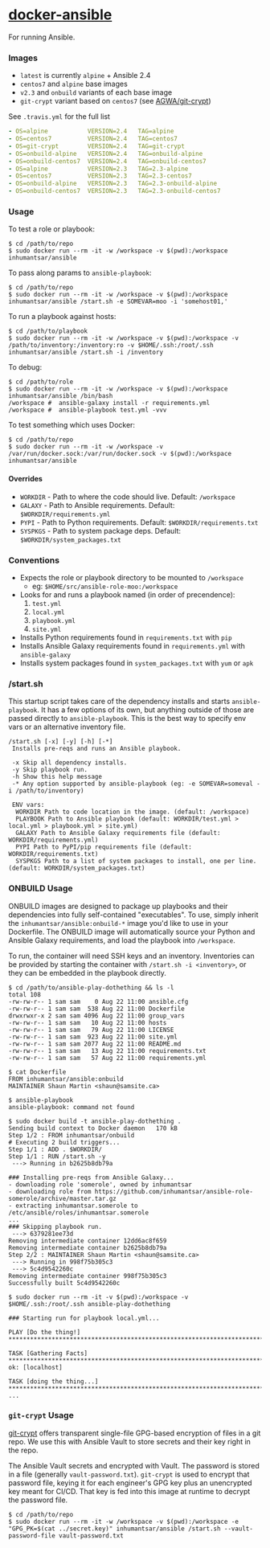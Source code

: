 # [docker-ansible](https://github.com/inhumantsar/ansible)

For running Ansible.

### Images

* `latest` is currently `alpine` + Ansible 2.4
* `centos7` and `alpine` base images
* `v2.3` and `onbuild` variants of each base image
* `git-crypt` variant based on `centos7` (see [AGWA/git-crypt](https://github.com/AGWA/git-crypt))

See `.travis.yml` for the full list
```yaml
- OS=alpine           VERSION=2.4   TAG=alpine
- OS=centos7          VERSION=2.4   TAG=centos7
- OS=git-crypt        VERSION=2.4   TAG=git-crypt
- OS=onbuild-alpine   VERSION=2.4   TAG=onbuild-alpine
- OS=onbuild-centos7  VERSION=2.4   TAG=onbuild-centos7
- OS=alpine           VERSION=2.3   TAG=2.3-alpine
- OS=centos7          VERSION=2.3   TAG=2.3-centos7
- OS=onbuild-alpine   VERSION=2.3   TAG=2.3-onbuild-alpine
- OS=onbuild-centos7  VERSION=2.3   TAG=2.3-onbuild-centos7
```

### Usage

To test a role or playbook:
```
$ cd /path/to/repo
$ sudo docker run --rm -it -w /workspace -v $(pwd):/workspace inhumantsar/ansible
```

To pass along params to `ansible-playbook`:
```
$ cd /path/to/repo
$ sudo docker run --rm -it -w /workspace -v $(pwd):/workspace inhumantsar/ansible /start.sh -e SOMEVAR=moo -i 'somehost01,'
```

To run a playbook against hosts:
```
$ cd /path/to/playbook
$ sudo docker run --rm -it -w /workspace -v $(pwd):/workspace -v /path/to/inventory:/inventory:ro -v $HOME/.ssh:/root/.ssh inhumantsar/ansible /start.sh -i /inventory
```

To debug:
```
$ cd /path/to/role
$ sudo docker run --rm -it -w /workspace -v $(pwd):/workspace inhumantsar/ansible /bin/bash
/workspace #  ansible-galaxy install -r requirements.yml
/workspace #  ansible-playbook test.yml -vvv
```

To test something which uses Docker:
```
$ cd /path/to/repo
$ sudo docker run --rm -it -w /workspace -v /var/run/docker.sock:/var/run/docker.sock -v $(pwd):/workspace inhumantsar/ansible
```

#### Overrides

* `WORKDIR` - Path to where the code should live. Default: `/workspace`
* `GALAXY` - Path to Ansible requirements. Default: `$WORKDIR/requirements.yml`
* `PYPI` - Path to Python requirements. Default: `$WORKDIR/requirements.txt`
* `SYSPKGS` - Path to system package deps. Default: `$WORKDIR/system_packages.txt`


### Conventions
* Expects the role or playbook directory to be mounted to `/workspace`
  * eg: `$HOME/src/ansible-role-moo:/workspace`
* Looks for and runs a playbook named (in order of precendence):
  1. `test.yml`
  2. `local.yml`
  3. `playbook.yml`
  4. `site.yml`
* Installs Python requirements found in `requirements.txt` with `pip`
* Installs Ansible Galaxy requirements found in `requirements.yml` with `ansible-galaxy`
* Installs system packages found in `system_packages.txt` with `yum` or `apk`

### /start.sh

This startup script takes care of the dependency installs and starts `ansible-playbook`. It has a few options of its own, but anything outside of those are passed directly to `ansible-playbook`. This is the best way to specify env vars or an alternative inventory file.

```
/start.sh [-x] [-y] [-h] [-*]
 Installs pre-reqs and runs an Ansible playbook.

 -x Skip all dependency installs.
 -y Skip playbook run.
 -h Show this help message
 -* Any option supported by ansible-playbook (eg: -e SOMEVAR=someval -i /path/to/inventory)

 ENV vars:
  WORKDIR Path to code location in the image. (default: /workspace)
  PLAYBOOK Path to Ansible playbook (default: WORKDIR/test.yml > local.yml > playbook.yml > site.yml)
  GALAXY Path to Ansible Galaxy requirements file (default: WORKDIR/requirements.yml)
  PYPI Path to PyPI/pip requirements file (default: WORKDIR/requirements.txt)
  SYSPKGS Path to a list of system packages to install, one per line. (default: WORKDIR/system_packages.txt)

```

### ONBUILD Usage

ONBUILD images are designed to package up playbooks and their dependencies into fully self-contained "executables". To use, simply inherit the `inhumantsar/ansible:onbuild-*` image you'd like to use in your Dockerfile. The ONBUILD image will automatically source your Python and Ansible Galaxy requirements, and load the playbook into `/workspace`.

To run, the container will need SSH keys and an inventory. Inventories can be provided by starting the container with `/start.sh -i <inventory>`, or they can be embedded in the playbook directly.

```
$ cd /path/to/ansible-play-dothething && ls -l
total 108
-rw-rw-r-- 1 sam sam    0 Aug 22 11:00 ansible.cfg
-rw-rw-r-- 1 sam sam  538 Aug 22 11:00 Dockerfile
drwxrwxr-x 2 sam sam 4096 Aug 22 11:00 group_vars
-rw-rw-r-- 1 sam sam   10 Aug 22 11:00 hosts
-rw-rw-r-- 1 sam sam   79 Aug 22 11:00 LICENSE
-rw-rw-r-- 1 sam sam  923 Aug 22 11:00 site.yml
-rw-rw-r-- 1 sam sam 2077 Aug 22 11:00 README.md
-rw-rw-r-- 1 sam sam   13 Aug 22 11:00 requirements.txt
-rw-rw-r-- 1 sam sam   57 Aug 22 11:00 requirements.yml

$ cat Dockerfile
FROM inhumantsar/ansible:onbuild
MAINTAINER Shaun Martin <shaun@samsite.ca>

$ ansible-playbook
ansible-playbook: command not found

$ sudo docker build -t ansible-play-dothething .
Sending build context to Docker daemon   170 kB
Step 1/2 : FROM inhumantsar/onbuild
# Executing 2 build triggers...
Step 1/1 : ADD . $WORKDIR/
Step 1/1 : RUN /start.sh -y
 ---> Running in b2625b8db79a

### Installing pre-reqs from Ansible Galaxy...
- downloading role 'somerole', owned by inhumantsar
- downloading role from https://github.com/inhumantsar/ansible-role-somerole/archive/master.tar.gz
- extracting inhumantsar.somerole to /etc/ansible/roles/inhumantsar.somerole
...
### Skipping playbook run.
 ---> 6379281ee73d
Removing intermediate container 12dd6ac8f659
Removing intermediate container b2625b8db79a
Step 2/2 : MAINTAINER Shaun Martin <shaun@samsite.ca>
 ---> Running in 998f75b305c3
 ---> 5c4d9542260c
Removing intermediate container 998f75b305c3
Successfully built 5c4d9542260c

$ sudo docker run --rm -it -v $(pwd):/workspace -v $HOME/.ssh:/root/.ssh ansible-play-dothething

### Starting run for playbook local.yml...

PLAY [Do the thing!] *************************************************************************************************************

TASK [Gathering Facts] ***********************************************************************************************************
ok: [localhost]

TASK [doing the thing...] ********************************************************************************************************
...
```

### `git-crypt` Usage

[git-crypt](https://github.com/AGWA/git-crypt) offers transparent single-file GPG-based encryption of files in a git repo. We use this with Ansible Vault to store secrets and their key right in the repo.

The Ansible Vault secrets and encrypted with Vault. The password is stored in a file (generally `vault-password.txt`). `git-crypt` is used to encrypt that password file, keying it for each engineer's GPG key plus an unencrypted key meant for CI/CD. That key is fed into this image at runtime to decrypt the password file.

```
$ cd /path/to/repo
$ sudo docker run --rm -it -w /workspace -v $(pwd):/workspace -e "GPG_PK=$(cat ../secret.key)" inhumantsar/ansible /start.sh --vault-password-file vault-password.txt
```

